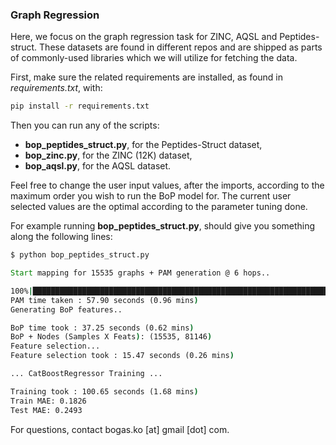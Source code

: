 ### Graph Regression

Here, we focus on the graph regression task for ZINC, AQSL and Peptides-struct.
These datasets are found in different repos and are shipped as parts of commonly-used libraries which we will utilize for fetching the data.

First, make sure the related requirements are installed, as found in *requirements.txt*, with:

```cmd
pip install -r requirements.txt
```

Then you can run any of the scripts:
- **bop_peptides_struct.py**, for the Peptides-Struct dataset,
- **bop_zinc.py**, for the ZINC (12K) dataset,
- **bop_aqsl.py**, for the AQSL dataset.


Feel free to change the user input values, after the imports, according to the maximum order you wish to run the BoP model for.
The current user selected values are the optimal according to the parameter tuning done.

For example running **bop_peptides_struct.py**, should give you something along the following lines:

```cmd
$ python bop_peptides_struct.py

Start mapping for 15535 graphs + PAM generation @ 6 hops..

100%|████████████████████████████████████████████████████████████████████████████████████| 15535/15535 [00:57<00:00, 271.42it/s]
PAM time taken : 57.90 seconds (0.96 mins)
Generating BoP features..

BoP time took : 37.25 seconds (0.62 mins)
BoP + Nodes (Samples X Feats): (15535, 81146)
Feature selection...
Feature selection took : 15.47 seconds (0.26 mins)

... CatBoostRegressor Training ...

Training took : 100.65 seconds (1.68 mins)
Train MAE: 0.1826
Test MAE: 0.2493
```

For questions, contact bogas.ko [at] gmail [dot] com.
